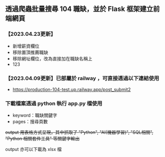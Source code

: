 ## 透過爬蟲批量搜尋 104 職缺，並於 Flask 框架建立前端網頁

### 【2023.04.23更新】
* 新增薪資欄位
* 移除置頂推薦職缺
* 移除網址欄位，改為直接加在職缺名稱上
* 123


### 【2023.04.09更新】已部屬於 railway ，可直接透過以下連結使用

* https://production-104-test.up.railway.app/post_submit2

### 下載檔案透過 python 執行 app.py 檔使用

* keyword：職缺關鍵字
* pages：搜尋頁數

~~output 用表格方式呈現，其中抓取了 "Python", "AI(機器學習)", "SQL相關", "Python 相關套件工具" 等關鍵字輸出~~

output 亦可以下載為 xlsx 檔

